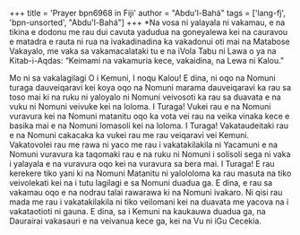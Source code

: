 +++
title = 'Prayer bpn6968 in Fiji'
author = "Abdu'l-Bahá"
tags = ['lang-fj', 'bpn-unsorted', "Abdu'l-Bahá"]
+++
*Na vosa ni yalayala ni vakamau, e na tikina e dodonu me rau dui cavuta yadudua na goneyalewa kei na cauravou e matadra e rauta ni rua na ivakadinadina ka vakadonui oti mai na Matabose Vakayalo, me vaka sa vakamacalataki tu e na iVola Tabu ni Lawa o ya na Kitab-i-Aqdas: “Keimami na vakamuria kece, vakaidina, na Lewa ni Kalou."



Mo ni sa vakalagilagi O i Kemuni, I noqu Kalou! E dina, ni oqo na Nomuni turaga dauveiqaravi kei koya oqo na Nomuni marama dauveiqaravi ka rau sa toso mai ki na ruku ni yaloyalo ni Nomuni veivosoti ka rau sa duavata e na vuku ni Nomuni veivuke kei na loloma. I Turaga! Vukei rau e na Nomuni vuravura kei na Nomuni matanitu oqo ka vota vei rau na veika vinaka kece e basika mai e na Nomuni lomasoli kei na loloma. I Turaga! Vakataudeitaki rau e na Nomuni cakacaka ka vukei rau me rau veiqaravi vei Kemuni. Vakatovolei rau me rawa ni yaco me rau i vakatakilakila ni Yacamuni e na Nomuni vuravura ka taqomaki rau e na ruku ni Nomuni i solisoli sega ni vaka i yalayala e na vuravura oqo kei na vuravura sa bera mai. I Turaga! E rau kerekere tiko yani ki na Nomuni Matanitu ni yalololoma ka rau masuta na tiko veivolekati kei na i tutu lagilagi e sa Nomuni duadua ga. E dina, e rau sa vakamau oqo e na nodrau talai rawarawa ki na Nomuni ivakaro. Ni qisi rau mada me rau i vakatakilakila ni tiko veilomani kei na duavata me yacova na i vakataotioti ni gauna. E dina, sa i Kemuni na kaukauwa duadua ga, na Daurairai vakasauri e na veivanua kece ga, kei na Vu ni iGu Cecekia.
